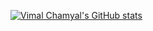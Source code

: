[![Vimal Chamyal's GitHub stats](https://github-readme-stats.vercel.app/api?username=VimalChamyal)](https://github.com/VimalChamyal/github-readme-stats)
